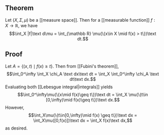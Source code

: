 ## Theorem
Let $(X,\Sigma,\mu)$ be a [[measure space]]. Then for a [[measurable function]] $f:X\to \mathbb R$, we have $$\int_X |f|\text d\mu = \int_{\mathbb R} \mu(\{x\in X \mid f(x) > t\})\text dt.$$
## Proof
Let $A = \{(x,t)\mid f(x) \geq t\}$. Then from [[Fubini's theorem]], $$\int_0^\infty \int_X \chi_A \text dx\text dt = \int_X \int_0^\infty \chi_A \text dt\text dx.$$ Evaluating both [[Lebesgue integral|integrals]] yields $$\int_0^\infty\mu(\{x\mid f(x)\geq t\})\text dt = \int_X \mu(\{t\in [0,\infty)\mid f(x)\geq t\})\text dx.$$ However, $$\int_X\mu(\{t\in[0,\infty)\mid f(x) \geq t\})\text dx = \int_X\mu([0,f(x)])\text dx = \int_X f(x)\text dx,$$ as desired.